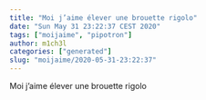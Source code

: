 ```yaml
---
title: "Moi j’aime élever une brouette rigolo"
date: "Sun May 31 23:22:37 CEST 2020"
tags: ["moijaime", "pipotron"]
author: m1ch3l
categories: ["generated"]
slug: "moijaime/2020-05-31-23:22:37"
---
```


Moi j’aime élever une brouette rigolo
